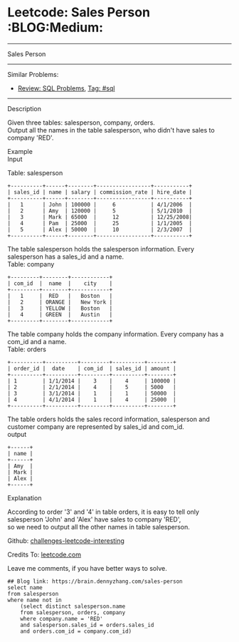 # Leetcode: Sales Person     :BLOG:Medium:


---

Sales Person  

---

Similar Problems:  
-   [Review: SQL Problems](https://brain.dennyzhang.com/review-sql), [Tag: #sql](https://brain.dennyzhang.com/tag/sql)

---

Description  

Given three tables: salesperson, company, orders.  
Output all the names in the table salesperson, who didn't have sales to company 'RED'.  

Example  
Input  

Table: salesperson  

    +----------+------+--------+-----------------+-----------+
    | sales_id | name | salary | commission_rate | hire_date |
    +----------+------+--------+-----------------+-----------+
    |   1      | John | 100000 |     6           | 4/1/2006  |
    |   2      | Amy  | 120000 |     5           | 5/1/2010  |
    |   3      | Mark | 65000  |     12          | 12/25/2008|
    |   4      | Pam  | 25000  |     25          | 1/1/2005  |
    |   5      | Alex | 50000  |     10          | 2/3/2007  |
    +----------+------+--------+-----------------+-----------+

The table salesperson holds the salesperson information. Every salesperson has a sales\_id and a name.  
Table: company  

    +---------+--------+------------+
    | com_id  |  name  |    city    |
    +---------+--------+------------+
    |   1     |  RED   |   Boston   |
    |   2     | ORANGE |   New York |
    |   3     | YELLOW |   Boston   |
    |   4     | GREEN  |   Austin   |
    +---------+--------+------------+

The table company holds the company information. Every company has a com\_id and a name.  
Table: orders  

    +----------+----------+---------+----------+--------+
    | order_id |  date    | com_id  | sales_id | amount |
    +----------+----------+---------+----------+--------+
    | 1        | 1/1/2014 |    3    |    4     | 100000 |
    | 2        | 2/1/2014 |    4    |    5     | 5000   |
    | 3        | 3/1/2014 |    1    |    1     | 50000  |
    | 4        | 4/1/2014 |    1    |    4     | 25000  |
    +----------+----------+---------+----------+--------+

The table orders holds the sales record information, salesperson and customer company are represented by sales\_id and com\_id.  
output  

    +------+
    | name | 
    +------+
    | Amy  | 
    | Mark | 
    | Alex |
    +------+

Explanation  

According to order '3' and '4' in table orders, it is easy to tell only salesperson 'John' and 'Alex' have sales to company 'RED',  
so we need to output all the other names in table salesperson.  

Github: [challenges-leetcode-interesting](https://github.com/DennyZhang/challenges-leetcode-interesting/tree/master/sales-person)  

Credits To: [leetcode.com](https://leetcode.com/problems/sales-person/description/)  

Leave me comments, if you have better ways to solve.  

    ## Blog link: https://brain.dennyzhang.com/sales-person
    select name
    from salesperson
    where name not in
        (select distinct salesperson.name
        from salesperson, orders, company
        where company.name = 'RED'
        and salesperson.sales_id = orders.sales_id
        and orders.com_id = company.com_id)